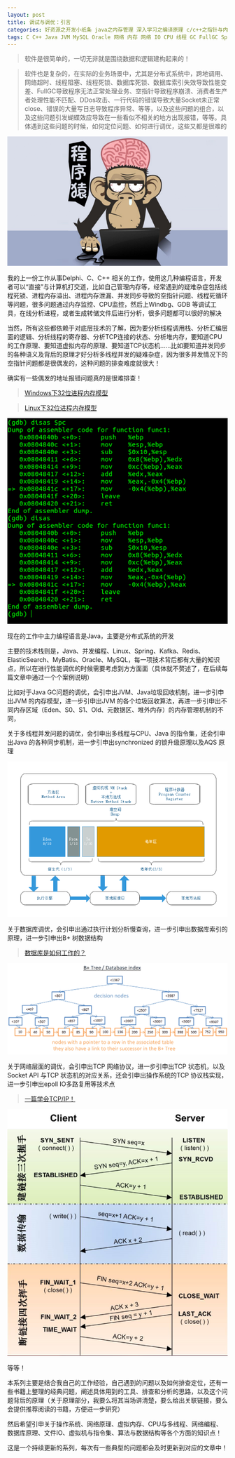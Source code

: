 ```yaml
---
layout: post
title: 调试与调优：引言
categories: 好资源之开发小纸条 java之内存管理 深入学习之编译原理 c/c++之指针与内存 深入学习之逆向工程
tags: C C++ Java JVM MySQL Oracle 网络 内存 网络 IO CPU 线程 GC FullGC Spring SpringBoot Kafka Redis ElasticSearch Kafka 虚拟机与指令集 算法与数据结构 
---
```


>软件是很简单的，一切无非就是围绕数据和逻辑建构起来的！

>软件也是复杂的，在实际的业务场景中，尤其是分布式系统中，跨地调用、网络超时、线程阻塞、线程死锁、数据库死锁、数据库索引失效导致性能变差、FullGC导致程序无法正常处理业务、空指针导致程序崩溃、消费者生产者处理性能不匹配、DDos攻击、一行代码的错误导致大量Socket未正常close、错误的大量写日志导致程序异常、等等，以及这些问题的组合，以及这些问题引发蝴蝶效应导致在一些看似不相关的地方出现报错，等等。具体遇到这些问题的时候，如何定位问题、如何进行调优，这些又都是很难的

![](../media/image/2020-09-24/01.jpg)

我的上一份工作从事Delphi、C、C++ 相关的工作，使用这几种编程语言，开发者可以“直接”与计算机打交道，比如自己管理内存等，经常遇到的疑难杂症包括线程死锁、进程内存溢出、进程内存泄漏、并发同步导致的空指针问题、线程死循环等问题，很多问题通过内存监控、CPU监控，然后上Windbg、GDB 等调试工具，在线分析进程，或者生成转储文件后进行分析，很多问题都可以很好的解决

当然，所有这些都依赖于对底层技术的了解，因为要分析线程调用栈、分析汇编层面的逻辑、分析线程的寄存器、分析TCP连接的状态、分析堆内存，要知道CPU的工作原理、要知道虚拟内存的原理、要知道TCP状态机……比如要知道并发同步的各种语义及背后的原理才好分析多线程并发的疑难杂症，因为很多并发情况下的空指针问题都是很偶发的，这种问题的排查难度就很大！

确实有一些偶发的地址报错问题真的是很难排查！

>[Windows下32位进程内存模型](http://www.xumenger.com/01-windows-process-memory-20170101/)

>[Linux下32位进程内存模型](http://www.xumenger.com/02-linux-process-memory-20170101/)

![](../media/image/2020-09-24/02.png)

现在的工作中主力编程语言是Java，主要是分布式系统的开发

主要的技术栈则是，Java、并发编程、Linux、Spring、Kafka、Redis、ElasticSearch、MyBatis、Oracle、MySQL，每一项技术背后都有大量的知识点，所以在进行性能调优的时候需要考虑到方方面面（具体就不赘述了，在后续每篇文章中通过一个个案例说明）

比如对于Java GC问题的调优，会引申出JVM、Java垃圾回收机制，进一步引申出JVM 的内存模型，进一步引申出JVM 的各个垃圾回收算法，再进一步引申出不同内存区域（Eden、S0、S1、Old、元数据区、堆外内存）的内存管理机制的不同，

关于多线程并发问题的调优，会引申出多线程与CPU、Java 的指令集，还会引申出Java 的各种同步机制，进一步引申出synchronized 的锁升级原理以及AQS 原理

![](../media/image/2020-09-24/03.png)

关于数据库调优，会引申出通过执行计划分析慢查询，进一步引申出数据库索引的原理，进一步引申出B+ 树数据结构

>[数据库是如何工作的？](http://www.xumenger.com/how-databases-work-20180415/)

![](../media/image/2020-09-24/04.png)

关于网络层面的调优，会引申出TCP 网络协议，进一步引申出TCP 状态机，以及Socket API 与TCP 状态机的对应关系，还会引申出操作系统的TCP 协议栈实现，进一步引申出epoll IO多路复用等技术点

>[一篇学会TCP/IP！](http://www.xumenger.com/tcp-ip-family-20180222/)

![](../media/image/2020-09-24/05.png)

等等！

本系列主要是结合我自己的工作经验，自己遇到的问题以及如何排查定位，还有一些书籍上整理的经典问题，阐述具体用到的工具、排查和分析的思路，以及这个问题背后的原理（关于原理部分，我要么将其当场讲清楚，要么给出关联链接，要么会提供推荐阅读的书籍，方便进一步研究）

然后希望引申关于操作系统、网络原理、虚拟内存、CPU与多线程、网络编程、数据库原理、文件IO、虚拟机与指令集、算法与数据结构等各个方面的知识点！

这是一个持续更新的系列，每次有一些典型的问题都会及时更新到对应的文章中！
